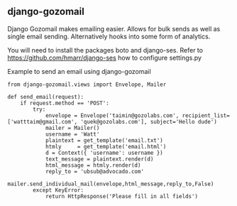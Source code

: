 ## django-gozomail

Django Gozomail makes emailing easier. Allows for bulk sends as well as single email sending.
Alternatively hooks into some form of analytics.

You will need to install the packages boto and django-ses.
Refer to https://github.com/hmarr/django-ses how to configure settings.py

Example to send an email using django-gozomail

    from django-gozomail.views import Envelope, Mailer

    def send_email(request):
        if request.method == 'POST':
            try:
                envelope = Envelope('taimin@gozolabs.com', recipient_list=['watttaim@gmail.com', 'quek@gozolabs.com'], subject='Hello dude')
                mailer = Mailer()
                username = 'Watt'
                plaintext = get_template('email.txt')
                htmly     = get_template('email.html')
                d = Context({ 'username': username })
                text_message = plaintext.render(d)
                html_message = htmly.render(d)
                reply_to = 'ubsub@advocado.com'
                mailer.send_individual_mail(envelope,html_message,reply_to,False)
            except KeyError:
                return HttpResponse('Please fill in all fields')
